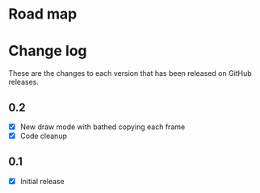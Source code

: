 # Road map


# Change log
These are the changes to each version that has been released on GitHub releases.

## 0.2
- [x] New draw mode with bathed copying each frame
- [x] Code cleanup

## 0.1
- [x] Initial release
